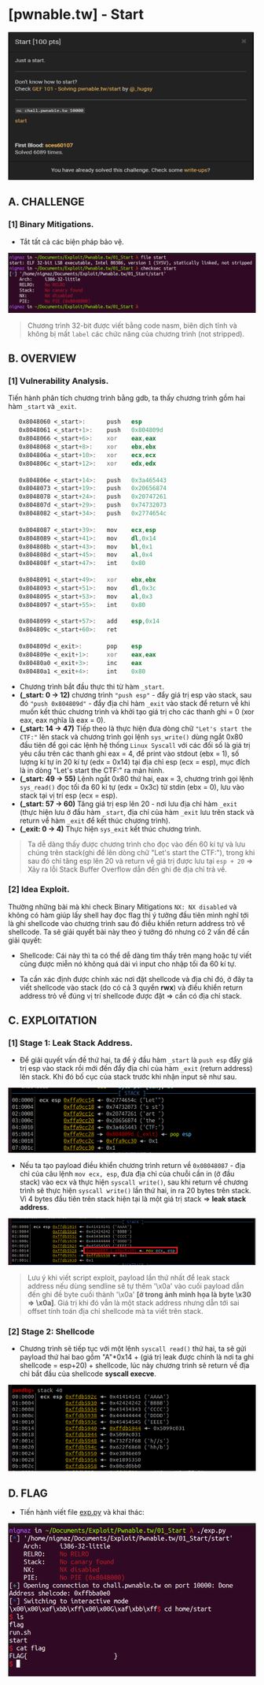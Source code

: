 # [pwnable.tw] - Start

<img src="./images/Start.png" alt="Start" width="500" height="300">

## A. CHALLENGE 

### [1] Binary Mitigations. 

- Tắt tất cả các biện pháp bảo vệ.

![checksec.png](./images/checksec.png)

>Chương trình 32-bit được viết bằng code nasm, biên dịch tĩnh và không bị mất `label` các chức năng của chương trình (not stripped).

## B. OVERVIEW

### [1] Vulnerability Analysis.

Tiến hành phân tích chương trình bằng gdb, ta thấy chương trình gồm hai hàm `_start` và `_exit`.

```asm
   0x8048060 <_start>:		push   esp
   0x8048061 <_start+1>:	push   0x804809d
   0x8048066 <_start+6>:	xor    eax,eax
   0x8048068 <_start+8>:	xor    ebx,ebx
   0x804806a <_start+10>:	xor    ecx,ecx
   0x804806c <_start+12>:	xor    edx,edx

   0x804806e <_start+14>:	push   0x3a465443
   0x8048073 <_start+19>:	push   0x20656874
   0x8048078 <_start+24>:	push   0x20747261
   0x804807d <_start+29>:	push   0x74732073
   0x8048082 <_start+34>:	push   0x2774654c

   0x8048087 <_start+39>:	mov    ecx,esp
   0x8048089 <_start+41>:	mov    dl,0x14
   0x804808b <_start+43>:	mov    bl,0x1
   0x804808d <_start+45>:	mov    al,0x4
   0x804808f <_start+47>:	int    0x80

   0x8048091 <_start+49>:	xor    ebx,ebx
   0x8048093 <_start+51>:	mov    dl,0x3c
   0x8048095 <_start+53>:	mov    al,0x3
   0x8048097 <_start+55>:	int    0x80

   0x8048099 <_start+57>:	add    esp,0x14
   0x804809c <_start+60>:	ret    

   0x804809d <_exit>:		pop    esp
   0x804809e <_exit+1>:		xor    eax,eax
   0x80480a0 <_exit+3>:		inc    eax
   0x80480a1 <_exit+4>:		int    0x80
```

- Chương trình bắt đầu thực thi từ hàm `_start`.
- **(_start: 0 -> 12)** chương trình `"push esp"` - đẩy giá trị esp vào stack, sau đó `"push 0x804809d"` - đẩy địa chỉ hàm `_exit` vào stack để return về khi muốn kết thúc chương trình và khởi tạo giá trị cho các thanh ghi = 0 (xor eax, eax nghĩa là eax = 0).
- **(_start: 14 -> 47)** Tiếp theo là thực hiện đưa dòng chữ `"Let's start the CTF:"` lên stack và chương trình gọi lệnh `sys_write()` dùng ngắt 0x80 đầu tiên để gọi các lệnh hệ thống `Linux Syscall` với các đối số là giá trị yêu cầu trên các thanh ghi eax = 4, để print vào stdout (ebx = 1), số lượng kí tự in 20 kí tự (edx = 0x14) tại địa chỉ esp (ecx = esp), mục đích là in dòng "Let's start the CTF:" ra màn hình.
- **(_start: 49 -> 55)** Lệnh ngắt 0x80 thứ hai, eax = 3, chương trình gọi lệnh `sys_read()` đọc tối đa 60 kí tự (edx = 0x3c) từ stdin (ebx = 0), lưu vào stack tại vị trí esp (ecx = esp).
- **(_start: 57 -> 60)** Tăng giá trị esp lên 20 - nơi lưu địa chỉ hàm `_exit` (thực hiện lưu ở đầu hàm `_start`, địa chỉ của hàm `_exit` lưu trên stack và return vể hàm `_exit` để kết thúc chương trình).
- **(_exit: 0 -> 4)** Thực hiện `sys_exit` kết thúc chương trình.

> Ta dễ dàng thấy được chương trình cho đọc vào đến 60 kí tự và lưu chúng trên stack(ghi đề lên dòng chữ "Let's start the CTF:"), trong khi sau đó chỉ tăng esp lên 20 và return về giá trị được lưu tại `esp + 20` => Xảy ra lỗi Stack Buffer Overflow dẫn đến ghi đè địa chỉ trả về.

### [2] Idea Exploit.

Thường những bài mà khi check Binary Mitigations `NX: NX disabled` và không có hàm giúp lấy shell hay đọc flag thì ý tưởng đầu tiên mình nghĩ tới là ghi shellcode vào chương trình sau đó điều khiển return address trỏ về shellcode. Ta sẽ giải quyết bài này theo ý tưởng đó nhưng có 2 vấn đề cần giải quyết:

- Shellcode: Cái này thì ta có thể dễ dàng tìm thấy trên mạng hoặc tự viết cũng được miễn nó không quá dài vì input cho nhập tối đa 60 kí tự.
      
- Ta cần xác định được chính xác nơi đặt shellcode và địa chỉ đó, ở đây ta viết shellcode vào stack (do có cả 3 quyền **rwx**) và điều khiển return address trỏ về đúng vị trí shellcode được đặt => cần có địa chỉ stack.

## C. EXPLOITATION

### [1] Stage 1: Leak Stack Address.

- Để giải quyết vấn đề thứ hai, ta để ý đầu hàm `_start` là `push esp` đẩy giá trị esp vào stack rồi mới đến đẩy địa chỉ của hàm `_exit` (return address) lên stack. Khi đó bố cục của stack trước khi nhận input sẽ như sau. 

![layoutStack1.png](./images/layoutStack1.png)

- Nếu ta tạo payload điều khiển chương trình return về `0x08048087` - địa chỉ của câu lệnh `mov ecx, esp`, đưa địa chỉ của chuỗi cần in (ở đầu stack) vào ecx và thực hiện `syscall write()`, sau khi return về chương trình sẽ thực hiện `syscall write()` lần thứ hai, in ra 20 bytes trên stack. Vì 4 bytes đầu tiên trên stack hiện tại là một giá trị stack => **leak stack address**. 

![layoutStack2.png](./images/layoutStack2.png)

> Lưu ý khi viết script exploit, payload lần thứ nhất để leak stack address nếu dùng sendline sẽ tự thêm '\x0a' vào cuối payload dẫn đến ghi đề byte cuối thành '\x0a' **[ở trong ảnh minh họa là byte \x30 => \x0a]**. Giá trị khi đó vẫn là một stack address nhưng dẫn tới sai offset tính toán địa chỉ shellcode mà ta viết trên stack.

### [2] Stage 2: Shellcode

- Chương trình sẽ tiếp tục với một lệnh `syscall read()` thứ hai, ta sẽ gửi payload thứ hai bao gồm "A"*0x14 + (giá trị leak được chính là nơi ta ghi shellcode = esp+20) + shellcode, lúc này chương trình sẽ return về địa chỉ bắt đầu của shellcode **syscall execve**.

![layoutStack3.png](./images/layoutStack3.png)

## D. FLAG

- Tiến hành viết file [exp.py](./exp.py) và khai thác:

![flag.png](./images/flag.png)